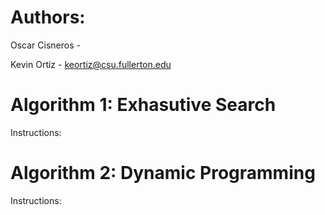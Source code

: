 # Authors: 
Oscar Cisneros - 

Kevin Ortiz - keortiz@csu.fullerton.edu  

# Algorithm 1: Exhasutive Search

Instructions:

# Algorithm 2: Dynamic Programming

Instructions:
